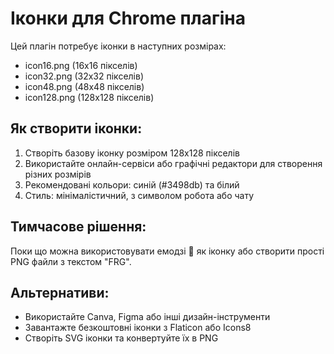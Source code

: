 # Іконки для Chrome плагіна

Цей плагін потребує іконки в наступних розмірах:
- icon16.png (16x16 пікселів)
- icon32.png (32x32 пікселів)  
- icon48.png (48x48 пікселів)
- icon128.png (128x128 пікселів)

## Як створити іконки:

1. Створіть базову іконку розміром 128x128 пікселів
2. Використайте онлайн-сервіси або графічні редактори для створення різних розмірів
3. Рекомендовані кольори: синій (#3498db) та білий
4. Стиль: мінімалістичний, з символом робота або чату

## Тимчасове рішення:

Поки що можна використовувати емодзі 🤖 як іконку або створити прості PNG файли з текстом "FRG".

## Альтернативи:

- Використайте Canva, Figma або інші дизайн-інструменти
- Завантажте безкоштовні іконки з Flaticon або Icons8
- Створіть SVG іконки та конвертуйте їх в PNG
